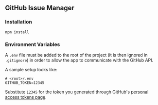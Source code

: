 GitHub Issue Manager
------------

### Installation

```shell
npm install
```

### Environment Variables

A `.env` file must be added to the root of the project (it is then ignored in `.gitignore`) in order to allow the app to communicate with the GitHub API.

A sample setup looks like:

```shell
# <root>/.env
GITHUB_TOKEN=12345
```

Substitute `12345` for the token you generated through GitHub's [personal access tokens page](https://github.com/settings/tokens).
